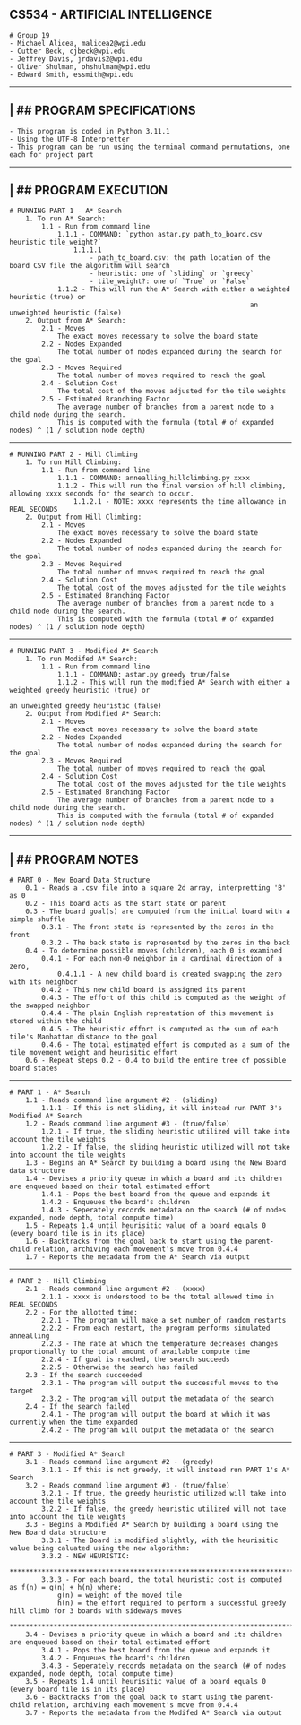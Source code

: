 ## CS534 - ARTIFICIAL INTELLIGENCE
    # Group 19
    - Michael Alicea, malicea2@wpi.edu
    - Cutter Beck, cjbeck@wpi.edu
    - Jeffrey Davis, jrdavis2@wpi.edu
    - Oliver Shulman, ohshulman@wpi.edu
    - Edward Smith, essmith@wpi.edu

-------------------------------------------------------------------------------------------------------------------------------------
| ## PROGRAM SPECIFICATIONS
-------------------------------------------------------------------------------------------------------------------------------------
    - This program is coded in Python 3.11.1
    - Using the UTF-8 Interpretter
    - This program can be run using the terminal command permutations, one each for project part
-------------------------------------------------------------------------------------------------------------------------------------
| ## PROGRAM EXECUTION
------------------------------------------------------------------------------------------------------------------------------------- 
    # RUNNING PART 1 - A* Search
        1. To run A* Search:
            1.1 - Run from command line
                1.1.1 - COMMAND: `python astar.py path_to_board.csv heuristic tile_weight?`
                    1.1.1.1
                        - path_to_board.csv: the path location of the board CSV file the algorithm will search
                        - heuristic: one of `sliding` or `greedy`
                        - tile_weight?: one of `True` or `False`
                1.1.2 - This will run the A* Search with either a weighted heuristic (true) or 
                                                                an unweighted heuristic (false)
        2. Output from A* Search:
            2.1 - Moves
                The exact moves necessary to solve the board state
            2.2 - Nodes Expanded
                The total number of nodes expanded during the search for the goal
            2.3 - Moves Required
                The total number of moves required to reach the goal
            2.4 - Solution Cost
                The total cost of the moves adjusted for the tile weights
            2.5 - Estimated Branching Factor
                The average number of branches from a parent node to a child node during the search.
                This is computed with the formula (total # of expanded nodes) ^ (1 / solution node depth)
-------------------------------------------------------------------------------------------------------------------------------------
    # RUNNING PART 2 - Hill Climbing
        1. To run Hill Climbing:
            1.1 - Run from command line
                1.1.1 - COMMAND: annealling_hillclimbing.py xxxx
                1.1.2 - This will run the final version of hill climbing, allowing xxxx seconds for the search to occur.
                    1.1.2.1 - NOTE: xxxx represents the time allowance in REAL SECONDS
        2. Output from Hill Climbing:
            2.1 - Moves
                The exact moves necessary to solve the board state
            2.2 - Nodes Expanded
                The total number of nodes expanded during the search for the goal
            2.3 - Moves Required
                The total number of moves required to reach the goal
            2.4 - Solution Cost
                The total cost of the moves adjusted for the tile weights
            2.5 - Estimated Branching Factor
                The average number of branches from a parent node to a child node during the search.
                This is computed with the formula (total # of expanded nodes) ^ (1 / solution node depth)
-------------------------------------------------------------------------------------------------------------------------------------
    # RUNNING PART 3 - Modified A* Search
        1. To run Modifed A* Search:
            1.1 - Run from command line
                1.1.1 - COMMAND: astar.py greedy true/false
                1.1.2 - This will run the modified A* Search with either a weighted greedy heuristic (true) or 
                                                                         an unweighted greedy heuristic (false)
        2. Output from Modified A* Search:
            2.1 - Moves
                The exact moves necessary to solve the board state
            2.2 - Nodes Expanded
                The total number of nodes expanded during the search for the goal
            2.3 - Moves Required
                The total number of moves required to reach the goal
            2.4 - Solution Cost
                The total cost of the moves adjusted for the tile weights
            2.5 - Estimated Branching Factor
                The average number of branches from a parent node to a child node during the search.
                This is computed with the formula (total # of expanded nodes) ^ (1 / solution node depth)
-------------------------------------------------------------------------------------------------------------------------------------
| ## PROGRAM NOTES
-------------------------------------------------------------------------------------------------------------------------------------    
    # PART 0 - New Board Data Structure
        0.1 - Reads a .csv file into a square 2d array, interpretting 'B' as 0
        0.2 - This board acts as the start state or parent
        0.3 - The board goal(s) are computed from the initial board with a simple shuffle
            0.3.1 - The front state is represented by the zeros in the front
            0.3.2 - The back state is represented by the zeros in the back
        0.4 - To determine possible moves (children), each 0 is examined
            0.4.1 - For each non-0 neighbor in a cardinal direction of a zero, 
                0.4.1.1 - A new child board is created swapping the zero with its neighbor
            0.4.2 - This new child board is assigned its parent
            0.4.3 - The effort of this child is computed as the weight of the swapped neighbor
    	    0.4.4 - The plain English reprentation of this movement is stored within the child
            0.4.5 - The heuristic effort is computed as the sum of each tile's Manhattan distance to the goal
            0.4.6 - The total estimated effort is computed as a sum of the tile movement weight and heurisitic effort
        0.6 - Repeat steps 0.2 - 0.4 to build the entire tree of possible board states

-------------------------------------------------------------------------------------------------------------------------------------    
    # PART 1 - A* Search
        1.1 - Reads command line argument #2 - (sliding)
            1.1.1 - If this is not sliding, it will instead run PART 3's Modified A* Search
        1.2 - Reads command line argument #3 - (true/false) 
            1.2.1 - If true, the sliding heuristic utilized will take into account the tile weights
            1.2.2 - If false, the sliding heuristic utilized will not take into account the tile weights 
        1.3 - Begins an A* Search by building a board using the New Board data structure
        1.4 - Devises a priority queue in which a board and its children are enqueued based on their total estimated effort
            1.4.1 - Pops the best board from the queue and expands it
            1.4.2 - Enqueues the board's children
            1.4.3 - Seperately records metadata on the search (# of nodes expanded, node depth, total compute time)
        1.5 - Repeats 1.4 until heurisitic value of a board equals 0 (every board tile is in its place)
	    1.6 - Backtracks from the goal back to start using the parent-child relation, archiving each movement's move from 0.4.4
        1.7 - Reports the metadata from the A* Search via output

-------------------------------------------------------------------------------------------------------------------------------------
    # PART 2 - Hill Climbing
        2.1 - Reads command line argument #2 - (xxxx)  
            2.1.1 - xxxx is understood to be the total allowed time in REAL SECONDS
        2.2 - For the allotted time:
            2.2.1 - The program will make a set number of random restarts
            2.2.2 - From each restart, the program performs simulated annealling 
            2.2.3 - The rate at which the temperature decreases changes proportionally to the total amount of available compute time
            2.2.4 - If goal is reached, the search succeeds
            2.2.5 - Otherwise the search has failed
        2.3 - If the search succeeded
            2.3.1 - The program will output the successful moves to the target
            2.3.2 - The program will output the metadata of the search
        2.4 - If the search failed 
            2.4.1 - The program will output the board at which it was currently when the time expanded
            2.4.2 - The program will output the metadata of the search

-------------------------------------------------------------------------------------------------------------------------------------
    # PART 3 - Modified A* Search
        3.1 - Reads command line argument #2 - (greedy)
            3.1.1 - If this is not greedy, it will instead run PART 1's A* Search
        3.2 - Reads command line argument #3 - (true/false) 
            3.2.1 - If true, the greedy heuristic utilized will take into account the tile weights
            3.2.2 - If false, the greedy heuristic utilized will not take into account the tile weights 
        3.3 - Begins a Modified A* Search by building a board using the New Board data structure
            3.3.1 - The Board is modified slightly, with the heurisitic value being caluated using the new algorithm:
            3.3.2 - NEW HEURISTIC:
            *************************************************************************************************
            3.3.3 - For each board, the total heuristic cost is computed as f(n) = g(n) + h(n) where:
                g(n) = weight of the moved tile
                h(n) = the effort required to perform a successful greedy hill climb for 3 boards with sideways moves
            *************************************************************************************************
        3.4 - Devises a priority queue in which a board and its children are enqueued based on their total estimated effort
            3.4.1 - Pops the best board from the queue and expands it
            3.4.2 - Enqueues the board's children
            3.4.3 - Seperately records metadata on the search (# of nodes expanded, node depth, total compute time)
        3.5 - Repeats 1.4 until heurisitic value of a board equals 0 (every board tile is in its place)
	    3.6 - Backtracks from the goal back to start using the parent-child relation, archiving each movement's move from 0.4.4
        3.7 - Reports the metadata from the Modifed A* Search via output
